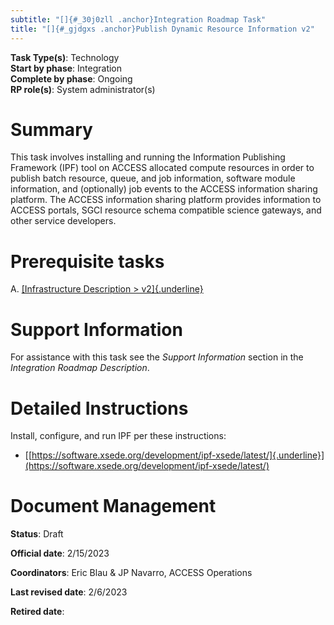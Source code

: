 ```yaml
---
subtitle: "[]{#_30j0zll .anchor}Integration Roadmap Task"
title: "[]{#_gjdgxs .anchor}Publish Dynamic Resource Information v2"
---
```


**Task Type(s)**: Technology\
**Start by phase**: Integration\
**Complete by phase**: Ongoing\
**RP role(s)**: System administrator(s)

# Summary

This task involves installing and running the Information Publishing
Framework (IPF) tool on ACCESS allocated compute resources in order to
publish batch resource, queue, and job information, software module
information, and (optionally) job events to the ACCESS information
sharing platform. The ACCESS information sharing platform provides
information to ACCESS portals, SGCI resource schema compatible science
gateways, and other service developers.

# Prerequisite tasks

A.  [[Infrastructure Description
    > v2]{.underline}](https://docs.google.com/document/d/17vqEoF5lM_eZwBCzkjGwcqkMCiKAOpmfCJWJTGsE42k/edit?usp=share_link)

# Support Information

For assistance with this task see the *Support Information* section in
the *Integration Roadmap Description*.

# Detailed Instructions

Install, configure, and run IPF per these instructions:

-   [[https://software.xsede.org/development/ipf-xsede/latest/]{.underline}](https://software.xsede.org/development/ipf-xsede/latest/)

# Document Management

**Status**: Draft

**Official date**: 2/15/2023

**Coordinators**: Eric Blau & JP Navarro, ACCESS Operations

**Last revised date**: 2/6/2023

**Retired date**:
